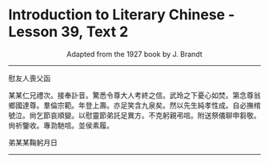 # Introduction to Literary Chinese - Lesson 39, Text 2

<center>Adapted from the 1927 book by J. Brandt</center>

<!--
慰友人喪父函
某某仁兄禮次接奉
訃音驚悉
令尊大人考終之信武玲之下憂心如焚第念
尊翁鄉國達尊羣倫宗範
年登上壽亦足笑含九泉矣然以
先生純孝性成自必撫棺號泣尙乞
節哀順變以慰
靈節: 節哀順變以慰 靈爽弟託足異方不克躬親弔唁附送祭儀聊
敬。弟 申芻敬尙祈
鑒收專沏馳
唁並侯
素履
弟某某鞠躬月日 -->

<!--
慰友人喪父函
某某仁兄禮次。接奉
訃音。驚悉
令尊大人考終之信。武玲之下憂心如焚。第念
尊翁鄉國達尊。羣倫宗範。
年登上壽。亦足笑含九泉矣。然以
先生純孝性成。自必撫棺號泣。尙乞
節哀順變。以慰
靈節弟託足異方。不克躬親弔唁。附送祭儀聊
申芻敬。尙祈
鑒收。專泐馳
唁。並侯
素履。
弟某某鞠躬月日

-->

---

慰友人喪父函

某某仁兄禮次。接奉訃音。驚悉令尊大人考終之信。武玲之下憂心如焚。第念尊翁鄉國達尊。羣倫宗範。年登上壽。亦足笑含九泉矣。然以先生純孝性成。自必撫棺號泣。尙乞節哀順變。以慰靈節弟託足異方。不克躬親弔唁。附送祭儀聊申芻敬。尙祈鑒收。專泐馳唁。並侯素履。

弟某某鞠躬月日

---
